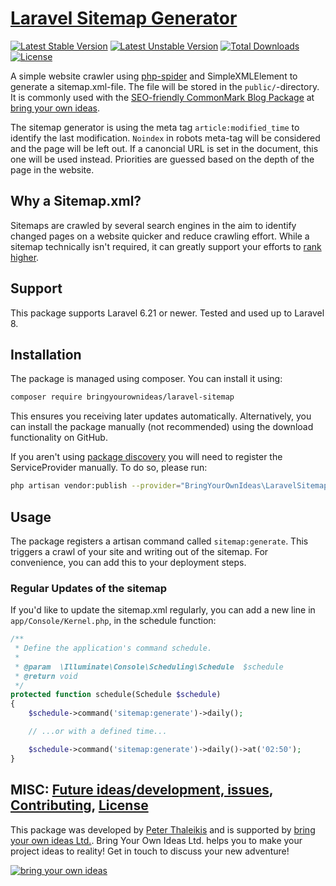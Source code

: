# [Laravel Sitemap Generator](https://github.com/bringyourownideas/laravel-sitemap)

[![Latest Stable Version](https://poser.pugx.org/bringyourownideas/laravel-sitemap/version.svg)](https://github.com/bringyourownideas/laravel-sitemap/releases) [![Latest Unstable Version](https://poser.pugx.org/bringyourownideas/laravel-sitemap/v/unstable.svg)](https://packagist.org/packages/bringyourownideas/laravel-sitemap) [![Total Downloads](https://poser.pugx.org/bringyourownideas/laravel-sitemap/downloads.svg)](https://packagist.org/packages/bringyourownideas/laravel-sitemap) [![License](https://poser.pugx.org/bringyourownideas/laravel-sitemap/license.svg)](https://github.com/bringyourownideas/laravel-sitemap/blob/master/LICENSE)

A simple website crawler using [php-spider](https://github.com/mvdbos/php-spider) and SimpleXMLElement to generate a sitemap.xml-file. The file will be stored in the `public/`-directory. It is commonly used with the [SEO-friendly CommonMark Blog Package](https://github.com/spekulatius/laravel-commonmark-blog) at [bring your own ideas](https://bringyourownideas.com).

The sitemap generator is using the meta tag `article:modified_time` to identify the last modification. `Noindex` in robots meta-tag will be considered and the page will be left out. If a canoncial URL is set in the document, this one will be used instead. Priorities are guessed based on the depth of the page in the website.


## Why a Sitemap.xml?

Sitemaps are crawled by several search engines in the aim to identify changed pages on a website quicker and reduce crawling effort. While a sitemap technically isn't required, it can greatly support your efforts to [rank higher](https://github.com/Awesome-SEO).


## Support

This package supports Laravel 6.21 or newer. Tested and used up to Laravel 8.


## Installation

The package is managed using composer. You can install it using:

```bash
composer require bringyourownideas/laravel-sitemap
```

This ensures you receiving later updates automatically. Alternatively, you can install the package manually (not recommended) using the download functionality on GitHub.

If you aren't using [package discovery](https://laravel.com/docs/7.x/packages#package-discovery) you will need to register the ServiceProvider manually. To do so, please run:

```bash
php artisan vendor:publish --provider="BringYourOwnIdeas\LaravelSitemap\SitemapServiceProvider"
```

## Usage

The package registers a artisan command called `sitemap:generate`. This triggers a crawl of your site and writing out of the sitemap. For convenience, you can add this to your deployment steps.

### Regular Updates of the sitemap

If you'd like to update the sitemap.xml regularly, you can add a new line in `app/Console/Kernel.php`, in the schedule function:

```php
/**
 * Define the application's command schedule.
 *
 * @param  \Illuminate\Console\Scheduling\Schedule  $schedule
 * @return void
 */
protected function schedule(Schedule $schedule)
{
    $schedule->command('sitemap:generate')->daily();

    // ...or with a defined time...

    $schedule->command('sitemap:generate')->daily()->at('02:50');
}
```

## MISC: [Future ideas/development, issues](https://github.com/bringyourownideas/laravel-sitemap/issues), [Contributing](https://github.com/bringyourownideas/laravel-sitemap/blob/master/CONTRIBUTING), [License](https://github.com/bringyourownideas/laravel-sitemap/blob/master/LICENSE)

This package was developed by [Peter Thaleikis](https://github.com/spekulatius) and is supported by [bring your own ideas Ltd.](https://bringyourownideas.com). Bring Your Own Ideas Ltd. helps you to make your project ideas to reality! Get in touch to discuss your new adventure!

[![bring your own ideas](https://bringyourownideas.com/images/byoi-light-bulb-transparent-background.png)](https://bringyourownideas.com)
